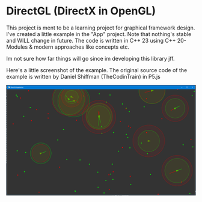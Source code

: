 # DirectGL (DirectX in OpenGL)

This project is ment to be a learning project for graphical framework design.
I've created a little example in the "App" project. Note that nothing's stable and WILL change in future.
The code is written in C++ 23 using C++ 20-Modules & modern approaches like concepts etc.

Im not sure how far things will go since im developing this library jff.

Here's a little screenshot of the example. The original source code of the example is written by Daniel Shiffman (TheCodinTrain) in P5.js

![Example image](images/CodingTrain.png)